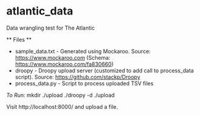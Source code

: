 # atlantic_data
Data wrangling test for The Atlantic

** Files **
- sample_data.txt - Generated using Mockaroo. Source: https://www.mockaroo.com (Schema: https://www.mockaroo.com/fa830660)
- droopy - Droopy upload server (customized to add call to process_data script). Source: https://github.com/stackp/Droopy
- process_data.py - Script to process uploaded TSV files


*To Run:*
mkdir ./upload
./droopy -d ./upload

Visit http://localhost:8000/ and upload a file.